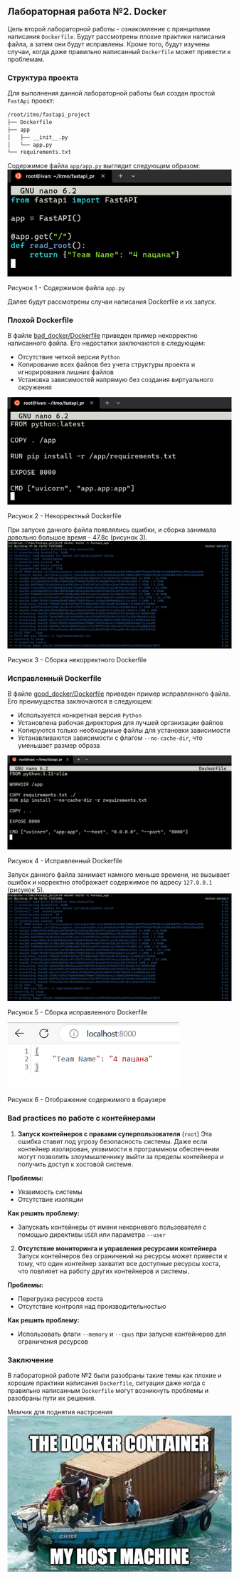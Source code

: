 ## Лабораторная работа №2. Docker
Цель второй лабораторной работы - ознакомление с принципами написания `Dockerfile`. Будут рассмотрены плохие практики написания файла, а затем они будут исправлены. Кроме того, будут изучены случаи, когда даже правильно написанный `Dockerfile` может привести к проблемам.

### Структура проекта
Для выполнения данной лабораторной работы был создан простой `FastApi` проект:
```bash
/root/itmo/fastapi_project
├── Dockerfile
├── app
│   ├── __init__.py
│   └── app.py
└── requirements.txt
```
Содержимое файла `app/app.py` выглядит следующим образом:
![app.py](https://github.com/VaniaGalimzianov/Cloud-Labs/blob/main/lab2/main.png)

Рисунок 1 - Содержимое файла `app.py`

Далее будут рассмотрены случаи написания Dockerfile и их запуск.

### Плохой Dockerfile
В файле [bad_docker/Dockerfile](https://github.com/VaniaGalimzianov/Cloud-Labs/blob/main/lab2/bad_docker/Dockerfile) приведен пример некорректно написанного файла. Его недостатки заключаются в следующем:
* Отсутствие четкой версии `Python`
* Копирование всех файлов без учета структуры проекта и игнорирования лишних файлов
* Установка зависимостей напрямую без создания виртуального окружения

![bad docker](https://github.com/VaniaGalimzianov/Cloud-Labs/blob/main/lab2/плохой_докер.png)

Рисунок 2 - Некорректный Dockerfile

При запуске данного файла появлялись ошибки, и сборка занимала довольно большое время - 47.8с (рисунок 3).
![bad docker build](https://github.com/VaniaGalimzianov/Cloud-Labs/blob/main/lab2/сборка_плохого_докера.png)

Рисунок 3 - Сборка некорректного Dockerfile

### Исправленный Dockerfile
В файле [good_docker/Dockerfile](https://github.com/VaniaGalimzianov/Cloud-Labs/blob/main/lab2/good_docker/Dockerfile) приведен пример исправленного файла. Его преимущества заключаются в следующем:
* Используется конкретная версия `Python`
* Установлена рабочая директория для лучшей организации файлов
* Копируются только необходимые файлы для установки зависимости
* Устанавливаются зависимости с флагом `--no-cache-dir`, что уменьшает размер образа

![good docker](https://github.com/VaniaGalimzianov/Cloud-Labs/blob/main/lab2/хороший_докер.png)

Рисунок 4 - Исправленный Dockerfile

Запуск данного файла занимает намного меньше времени, не вызывает ошибок и корректно отображает содержимое по адресу `127.0.0.1` (рисунок 5).
![good docker build](https://github.com/VaniaGalimzianov/Cloud-Labs/blob/main/lab2/сборка_плохого_докера.png)

Рисунок 5 - Сборка исправленного Dockerfile

![app.py](https://github.com/VaniaGalimzianov/Cloud-Labs/blob/main/lab2/результат.png)

Рисунок 6 - Отображение содержимого в браузере

### Bad practices по работе с контейнерами
1. **Запуск контейнеров с правами суперпользователя** (`root`)
Эта ошибка ставит под угрозу безопасность системы. Даже если контейнер изолирован, уязвимости в программном обеспечении могут позволить злоумышленнику выйти за пределы контейнера и получить доступ к хостовой системе.

**Проблемы:**
* Уязвимость системы
* Отсутствие изоляции

**Как решить проблему:**
* Запускать контейнеры от имени некорневого пользователя с помощью директивы `USER` или параметра `--user`

2. **Отсутствие мониторинга и управления ресурсами контейнера**
Запуск контейнеров без ограничений на ресурсы может привести к тому, что один контейнер захватит все доступные ресурсы хоста, что повлияет на работу других контейнеров и системы.

**Проблемы:**
* Перегрузка ресурсов хоста
* Отсутствие контроля над производительностью

**Как решить проблему:**
* Использовать флаги `--memory` и `--cpus` при запуске контейнеров для ограничения ресурсов

### Заключение
В лабораторной работе №2 были разобраны такие темы как плохие и хорошие практики написания `Dockerfile`, ситуации даже когда с правильно написанным `Dockerfile` могут возникнуть проблемы и разобраны пути их решения.

Мемчик для поднятия настроения
![Мемчьк](https://github.com/VaniaGalimzianov/Cloud-Labs/blob/main/lab2/docker_mem.webp)
